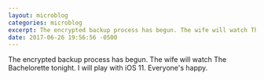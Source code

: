 ```yaml
---
layout: microblog
categories: microblog
excerpt: The encrypted backup process has begun. The wife will watch The Bachelorette tonight. I will play with iOS 11. Everyone's happy. 
date: 2017-06-26 19:56:56 -0500
---
```


The encrypted backup process has begun. The wife will watch The Bachelorette tonight. I will play with iOS 11. Everyone's happy. 